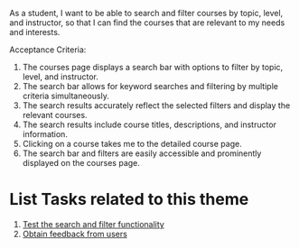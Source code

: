 As a student, I want to be able to search and filter courses by topic, level, and instructor, so that I can find the courses that are relevant to my needs and interests.

Acceptance Criteria:
1. The courses page displays a search bar with options to filter by topic, level, and instructor.
2. The search bar allows for keyword searches and filtering by multiple criteria simultaneously.
3. The search results accurately reflect the selected filters and display the relevant courses.
4. The search results include course titles, descriptions, and instructor information.
5. Clicking on a course takes me to the detailed course page.
6. The search bar and filters are easily accessible and prominently displayed on the courses page.


# List Tasks related to this theme
1. [Test the search and filter functionality](https://github.com/rishabhpatel8299/mywebclass-agile-docs/blob/main/documentation/templates/theme/initiatives/epics/stories/tasks/task_1.md)
2. [Obtain feedback from users](https://github.com/rishabhpatel8299/mywebclass-agile-docs/blob/main/documentation/templates/theme/initiatives/epics/stories/tasks/task_2.md)